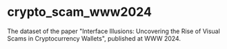 # crypto_scam_www2024
The dataset of the paper "Interface Illusions: Uncovering the Rise of Visual Scams in Cryptocurrency Wallets", published at WWW 2024.
